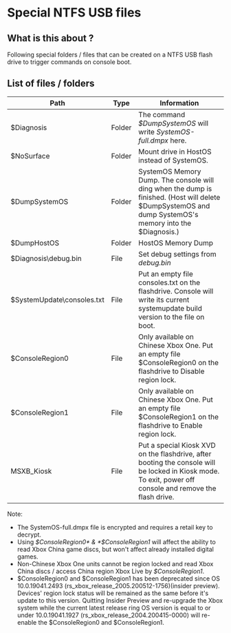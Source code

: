 <!-- TITLE: Special Ntfs Usb Files -->
<!-- SUBTITLE: A quick summary of Special Ntfs Usb Files -->

# Special NTFS USB files
## What is this about ?

Following special folders / files that can be created on a NTFS USB
flash drive to trigger commands on console boot.

## List of files / folders

| Path                        | Type   | Information                                                                                                                                               |
| --------------------------- | ------ | --------------------------------------------------------------------------------------------------------------------------------------------------------- |
| $Diagnosis                  | Folder | The command *$DumpSystemOS* will write *SystemOS-full.dmpx* here.                                                                                         |
| $NoSurface                  | Folder | Mount drive in HostOS instead of SystemOS.                                                                                                                |
| $DumpSystemOS               | Folder | SystemOS Memory Dump. The console will ding when the dump is finished. (Host will delete $DumpSystemOS and dump SystemOS's memory into the $Diagnosis.)   |
| $DumpHostOS                 | Folder | HostOS Memory Dump                                                                                                                                        |
| $Diagnosis\\debug.bin       | File   | Set debug settings from *debug.bin*                                                                                                                       |
| $SystemUpdate\\consoles.txt | File   | Put an empty file consoles.txt on the flashdrive. Console will write its current systemupdate build version to the file on boot. |
| $ConsoleRegion0             | File   | Only available on Chinese Xbox One. Put an empty file $ConsoleRegion0 on the flashdrive to Disable region lock.|
| $ConsoleRegion1             | File   | Only available on Chinese Xbox One. Put an empty file $ConsoleRegion1 on the flashdrive to Enable region lock.|
| MSXB_Kiosk                 | File   | Put a special Kiosk XVD on the flashdrive, after booting the console will be locked in Kiosk mode. To exit, power off console and remove the flash drive. |

Note: 
+ The SystemOS-full.dmpx file is encrypted and requires a retail key
to decrypt.
+ Using *$ConsoleRegion0* & *$ConsoleRegion1* will affect the ability to read Xbox China game discs, but won't affect already installed digital games.
+ Non-Chinese Xbox One units cannot be region locked and read Xbox China discs / access China region Xbox Live by *$ConsoleRegion1*.
+ $ConsoleRegion0 and $ConsoleRegion1 has been deprecated since OS 10.0.19041.2493 (rs_xbox_release_2005.200512-1756)(insider preview). Devices' region lock status will be remained as the same before it's update to this version. Quitting Insider Preview and re-upgrade the Xbox system while the current latest release ring OS version is equal to or under 10.0.19041.1927 (rs_xbox_release_2004.200415-0000) will re-enable the $ConsoleRegion0 and $ConsoleRegion1.
